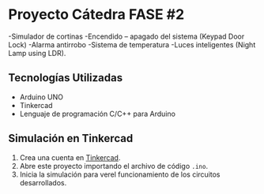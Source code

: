 # Proyecto Cátedra FASE #2
-Simulador de cortinas 
-Encendido – apagado del sistema (Keypad Door Lock)
-Alarma antirrobo
-Sistema de temperatura
-Luces inteligentes (Night Lamp using LDR).

## Tecnologías Utilizadas
- Arduino UNO
- Tinkercad
- Lenguaje de programación C/C++ para Arduino

## Simulación en Tinkercad
1. Crea una cuenta en [Tinkercad](https://www.tinkercad.com/).
2. Abre este proyecto importando el archivo de código `.ino`.
3. Inicia la simulación para verel funcionamiento de los circuitos desarrollados.


